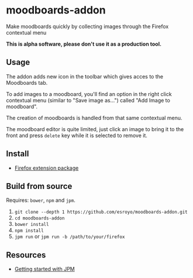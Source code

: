 # moodboards-addon
Make moodboards quickly by collecting images through the Firefox contextual menu

**This is alpha software, please don't use it as a production tool.**

## Usage
The addon adds new icon in the toolbar which gives acces to the Moodboards tab.

To add images to a moodboard, you'll find an option in the right click contextual menu (similar to "Save image as...") called "Add Image to moodboard".

The creation of moodboards is handled from that same contextual menu.

The moodboard editor is quite limited, just click an image to bring it to the front and press `delete` key while it is selected to remove it.

## Install
* [Firefox extension package](https://esroyo.github.io/moodboards-addon/files/addon/versions/moodboards-addon-0.2.2-fx.xpi)

## Build from source
Requires: `bower`, `npm` and `jpm`.

1. `git clone --depth 1 https://github.com/esroyo/moodboards-addon.git`
2. `cd moodboards-addon`
2. `bower install`
3. `npm install`
4. `jpm run` or `jpm run -b /path/to/your/firefox`

## Resources
* [Getting started with JPM](https://developer.mozilla.org/en-US/Add-ons/SDK/Tutorials/Getting_Started_%28jpm%29)
